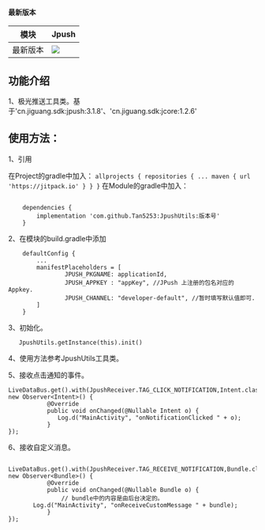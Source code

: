 #### 最新版本

模块|Jpush
---|---
最新版本|[![](https://jitpack.io/v/Tan5253/JpushUtils.svg)](https://jitpack.io/#Tan5253/JpushUtils)

## 功能介绍
1、极光推送工具类。基于'cn.jiguang.sdk:jpush:3.1.8'、'cn.jiguang.sdk:jcore:1.2.6'

## 使用方法：
1、引用

在Project的gradle中加入：
    ```
    allprojects {
        repositories {
            ...
            maven { url 'https://jitpack.io' }
        }
    }
    ```
在Module的gradle中加入：
```

    dependencies {
        implementation 'com.github.Tan5253:JpushUtils:版本号'
    }
```
2、在模块的build.gradle中添加
```
    defaultConfig {
        ...
        manifestPlaceholders = [
                JPUSH_PKGNAME: applicationId,
                JPUSH_APPKEY : "appKey", //JPush 上注册的包名对应的 Appkey.
                JPUSH_CHANNEL: "developer-default", //暂时填写默认值即可.
        ]
    }
``` 
3、初始化。
 ``` 
    JpushUtils.getInstance(this).init()
 ``` 
4、使用方法参考JpushUtils工具类。

5、接收点击通知的事件。
 ``` 
LiveDataBus.get().with(JpushReceiver.TAG_CLICK_NOTIFICATION,Intent.class).observe(this, new Observer<Intent>() {
            @Override
            public void onChanged(@Nullable Intent o) {
               Log.d("MainActivity", "onNotificationClicked " + o);
            }
 });
  ``` 
6、接收自定义消息。
 ``` 
  LiveDataBus.get().with(JpushReceiver.TAG_RECEIVE_NOTIFICATION,Bundle.class).observe(this, new Observer<Bundle>() {
            @Override
            public void onChanged(@Nullable Bundle o) {
                // bundle中的内容是由后台决定的。
        Log.d("MainActivity", "onReceiveCustomMessage " + bundle);
            }
 });
  ``` 
  
